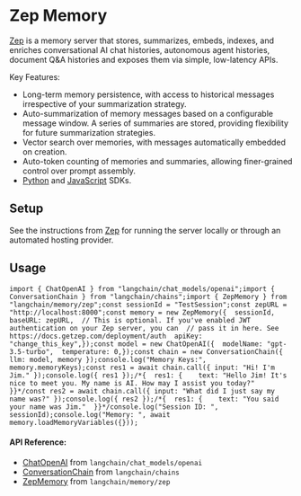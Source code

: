 Zep Memory
==========

[Zep](https://github.com/getzep/zep) is a memory server that stores, summarizes, embeds, indexes, and enriches conversational AI chat histories, autonomous agent histories, document Q&A histories and exposes them via simple, low-latency APIs.

Key Features:

*   Long-term memory persistence, with access to historical messages irrespective of your summarization strategy.
*   Auto-summarization of memory messages based on a configurable message window. A series of summaries are stored, providing flexibility for future summarization strategies.
*   Vector search over memories, with messages automatically embedded on creation.
*   Auto-token counting of memories and summaries, allowing finer-grained control over prompt assembly.
*   [Python](https://github.com/getzep/zep-python) and [JavaScript](https://github.com/getzep/zep-js) SDKs.

Setup[](#setup "Direct link to Setup")
---------------------------------------

See the instructions from [Zep](https://github.com/getzep/zep) for running the server locally or through an automated hosting provider.

Usage[](#usage "Direct link to Usage")
---------------------------------------

    import { ChatOpenAI } from "langchain/chat_models/openai";import { ConversationChain } from "langchain/chains";import { ZepMemory } from "langchain/memory/zep";const sessionId = "TestSession";const zepURL = "http://localhost:8000";const memory = new ZepMemory({  sessionId,  baseURL: zepURL,  // This is optional. If you've enabled JWT authentication on your Zep server, you can  // pass it in here. See https://docs.getzep.com/deployment/auth  apiKey: "change_this_key",});const model = new ChatOpenAI({  modelName: "gpt-3.5-turbo",  temperature: 0,});const chain = new ConversationChain({ llm: model, memory });console.log("Memory Keys:", memory.memoryKeys);const res1 = await chain.call({ input: "Hi! I'm Jim." });console.log({ res1 });/*{  res1: {    text: "Hello Jim! It's nice to meet you. My name is AI. How may I assist you today?"  }}*/const res2 = await chain.call({ input: "What did I just say my name was?" });console.log({ res2 });/*{  res1: {    text: "You said your name was Jim."  }}*/console.log("Session ID: ", sessionId);console.log("Memory: ", await memory.loadMemoryVariables({}));

#### API Reference:

*   [ChatOpenAI](/docs/api/chat_models_openai/classes/ChatOpenAI) from `langchain/chat_models/openai`
*   [ConversationChain](/docs/api/chains/classes/ConversationChain) from `langchain/chains`
*   [ZepMemory](/docs/api/memory_zep/classes/ZepMemory) from `langchain/memory/zep`